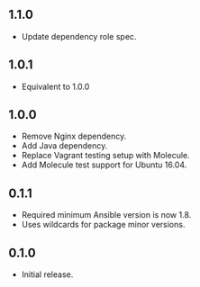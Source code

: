 ## 1.1.0

- Update dependency role spec.


## 1.0.1

- Equivalent to 1.0.0

## 1.0.0

- Remove Nginx dependency.
- Add Java dependency.
- Replace Vagrant testing setup with Molecule.
- Add Molecule test support for Ubuntu 16.04.

## 0.1.1

- Required minimum Ansible version is now 1.8.
- Uses wildcards for package minor versions.

## 0.1.0

- Initial release.
